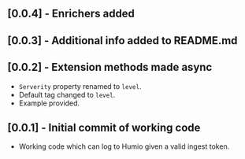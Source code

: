 ## [0.0.4] - Enrichers added

## [0.0.3] - Additional info added to README.md

## [0.0.2] - Extension methods made async

* `Serverity` property renamed to `level`.
* Default tag changed to `level`.
* Example provided.


## [0.0.1] - Initial commit of working code

* Working code which can log to Humio given a valid ingest token.